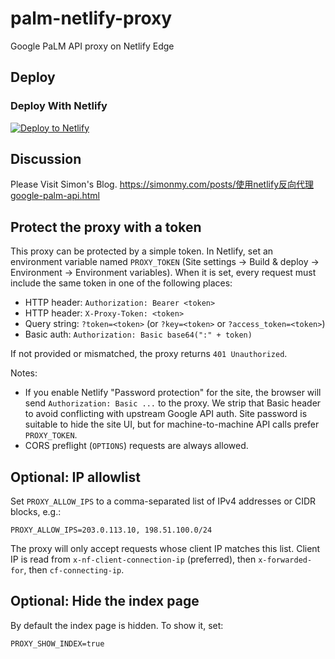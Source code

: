 # palm-netlify-proxy

Google PaLM API proxy on Netlify Edge


## Deploy

### Deploy With Netlify

[![Deploy to Netlify](https://www.netlify.com/img/deploy/button.svg)](https://app.netlify.com/start/deploy?repository=https://github.com/antergone/palm-netlify-proxy)


## Discussion

Please Visit Simon's Blog. https://simonmy.com/posts/使用netlify反向代理google-palm-api.html

## Protect the proxy with a token

This proxy can be protected by a simple token. In Netlify, set an environment variable named `PROXY_TOKEN` (Site settings → Build & deploy → Environment → Environment variables). When it is set, every request must include the same token in one of the following places:

- HTTP header: `Authorization: Bearer <token>`
- HTTP header: `X-Proxy-Token: <token>`
- Query string: `?token=<token>` (or `?key=<token>` or `?access_token=<token>`)
- Basic auth: `Authorization: Basic base64(":" + token)`

If not provided or mismatched, the proxy returns `401 Unauthorized`.

Notes:
- If you enable Netlify "Password protection" for the site, the browser will send `Authorization: Basic ...` to the proxy. We strip that Basic header to avoid conflicting with upstream Google API auth. Site password is suitable to hide the site UI, but for machine-to-machine API calls prefer `PROXY_TOKEN`.
- CORS preflight (`OPTIONS`) requests are always allowed.

## Optional: IP allowlist

Set `PROXY_ALLOW_IPS` to a comma-separated list of IPv4 addresses or CIDR blocks, e.g.:

```
PROXY_ALLOW_IPS=203.0.113.10, 198.51.100.0/24
```

The proxy will only accept requests whose client IP matches this list. Client IP is read from `x-nf-client-connection-ip` (preferred), then `x-forwarded-for`, then `cf-connecting-ip`.

## Optional: Hide the index page

By default the index page is hidden. To show it, set:

```
PROXY_SHOW_INDEX=true
```
